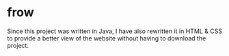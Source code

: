 # frow

Since this project was written in Java, I have also rewritten it in HTML & CSS to provide a better view of the website without having to download the project.